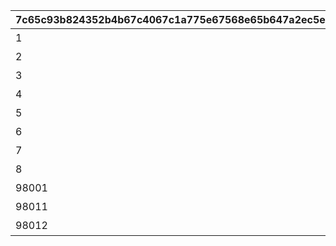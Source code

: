 |7c65c93b824352b4b67c4067c1a775e67568e65b647a2ec5e95eccb736b7d753|a4664b725f8e82b091ec00662b018329e79b590abc11df7c8ab8e16cb1f7f4c7|fce6b74c0c99d29978da0b9c30b2119c94628a28fee1c3d1808dccb542d4c83e|1e017107b8194d6dd5d1f0758372dd4266436024954c44b2f99b9da00d2ca740|78825af900348148fbe4f6855f56a52845158e8506c4cab9575e7825ea99c795|50b535cca6e0fb63e51a762a574fe18d37045f9e8fe5feac55a6be3f4e5e76e3|a5eae0e76b52f77a5859bee700cda280562c1f45a133bb5d99c9687f2c9edce5|
| --- | --- | --- | --- | --- | --- | --- |
|1|料理入手イベント|0|0|0|1|3|
|2|ダイス入手イベント1|0|0|0|2|1|
|3|ダイス入手イベント2|0|0|0|2|2|
|4|ターン数カウントスキップ|1|3|0|3|0|
|5|マイル+100%|0|2|1|4|100|
|6|ミニゲームマイル+100%|0|2|1|5|100|
|7|ショップ割引イベント|0|3|1|6|300|
|8|ショップ割引イベント|0|3|1|6|300|
|98001|ターン数カウントスキップ1|2|3|0|3|0|
|98011|ターン数カウントスキップ1|1|3|0|3|0|
|98012|ターン数カウントスキップ2|2|3|0|3|0|